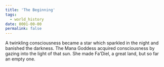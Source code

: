 ```yaml
---
title: 'The Beginning'
tags:
  - world_history
date: 0001-00-00
permalink: false
---
```

A twinkling consciousness became a star which sparkled in the night and banished the darkness. The Mana Goddess acquired consciousness by gazing into the light of that sun. She made Fa'Diel, a great land, but so far an empty one.